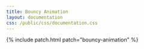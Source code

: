 ```yaml
---
title: Bouncy Animation
layout: documentation
css: /public/css/documentation.css
---
```


{% include patch.html patch="bouncy-animation" %}

